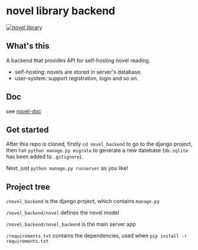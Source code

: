 
# novel library backend
[![novel library](https://github.com/24ITstudio/novel-backend/actions/workflows/python-app.yml/badge.svg)](https://github.com/24ITstudio/novel-backend/actions/workflows/python-app.yml)


## What's this
A backend that provides API for self-hosting novel reading.

- self-hosting: novels are stored in server's database.
- user-system: support registration, login and so on.

## Doc
see [novel-doc](https://github.com/24ITstudio/novel-doc)


## Get started
After this repo is cloned,
firstly `cd novel_backend` to go to the django project, then run `python manage.py migrate` to generate a new datebase (`db.sqlite` has been added to `.gitignore`).

Next, just `python manage.py runserver` as you like!


## Project tree

`/novel_backend` is the django project, which contains `manage.py`

`/novel_backend/novel` defines the novel model


`/novel_backend/novel_backend` is the main server app

`/requirements.txt` contains the dependencies, used when `pip install -r requirements.txt`

